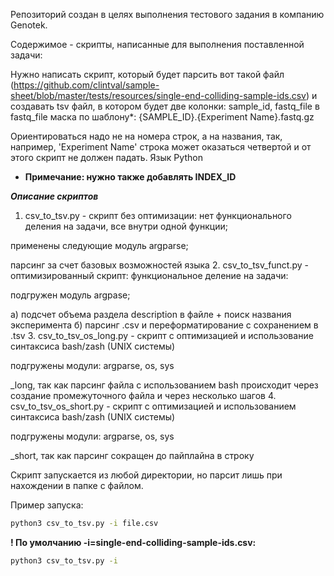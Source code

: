Репозиторий создан в целях выполнения тестового задания в компанию Genotek.

Содержимое - скрипты, написанные для выполнения поставленной задачи:

Нужно написать скрипт, который будет парсить вот такой файл 
(https://github.com/clintval/sample-sheet/blob/master/tests/resources/single-end-colliding-sample-ids.csv)
и создавать tsv файл, в котором будет две колонки: sample_id, fastq_file
в fastq_file маска по шаблону*: {SAMPLE_ID}.{Experiment Name}.fastq.gz

Ориентироваться надо не на номера строк, а на названия, так, например, 'Experiment Name' строка может оказаться четвертой и от этого скрипт не должен падать.
Язык Python

* **Примечание: нужно также добавлять INDEX_ID**

***Описание скриптов***
1. csv_to_tsv.py - скрипт без оптимизации: нет функционального деления на задачи, все внутри одной функции;

  применены следующие модуль argparse;
  
  парсинг за счет базовых возможностей языка
2. csv_to_tsv_funct.py - оптимизированный скрипт: функциональное деление на задачи:

  подгружен модуль argpase;
  
  а) подсчет объема раздела description в файле + поиск названия эксперимента
  б) парсинг .csv и переформатирование с сохранением в .tsv
3. csv_to_tsv_os_long.py - скрипт с оптимизацией и использование синтаксиса bash/zash (UNIX системы)

  подгружены модули: argparse, os, sys
  
  \_long, так как парсинг файла с использованием bash происходит через создание промежуточного файла и через несколько шагов
4. csv_to_tsv_os_short.py - скрипт с оптимизацией и использованием синтаксиса bash/zash (UNIX системы)

  подгружены модули: argparse, os, sys
  
  \_short, так как парсинг сокращен до пайплайна в строку
  
 Скрипт запускается из любой директории, но парсит лишь при нахождении в папке с файлом.
 
 Пример запуска:
 ```bash
 python3 csv_to_tsv.py -i file.csv
 ```
 **! По умолчанию -i=single-end-colliding-sample-ids.csv:**
 ```bash
 python3 csv_to_tsv.py -i
 ```
